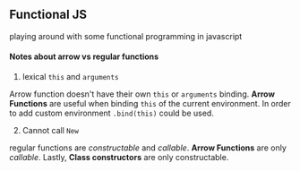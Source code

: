 ## Functional JS

playing around with some functional programming in javascript

#### Notes about arrow vs regular functions

1. lexical `this` and `arguments`

Arrow function doesn't have their own `this` or `arguments` binding. **Arrow Functions** are
useful when binding `this` of the current environment. In order to add custom environment `.bind(this)`
could be used.

2. Cannot call `New`

regular functions are *constructable* and *callable*. **Arrow Functions** are only *callable*.
Lastly, **Class constructors** are only constructable.


